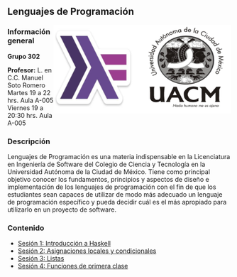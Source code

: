 ## Lenguajes de Programación

<img src="imagenes/logo.png" align="right" height="200" width="400">

### Información general

**Grupo 302**

**Profesor:** L. en C.C. Manuel Soto Romero  
Martes 19 a 22 hrs. Aula A-005   
Viernes 19 a 20:30 hrs. Aula A-005

### Descripción

Lenguajes de Programación es una materia indispensable en la Licenciatura en Ingeniería de Software del Colegio de Ciencia y Tecnología en la Universidad Autónoma de la Ciudad de México. Tiene como principal objetivo conocer los fundamentos, principios y aspectos de diseño e implementación de los lenguajes de programación con el fin de que los estudiantes sean capaces de utilizar de modo más adecuado un lenguaje de programación específico y pueda decidir cuál es el más apropiado para utilizarlo en un proyecto de software.						

### Contenido

- [Sesión 1: Introducción a Haskell](sesion01/README.md)
- [Sesión 2: Asignaciones locales y condicionales](sesion02/README.md)
- [Sesión 3: Listas](sesion03/README.md)
- [Sesión 4: Funciones de primera clase](sesion04/README.md)
